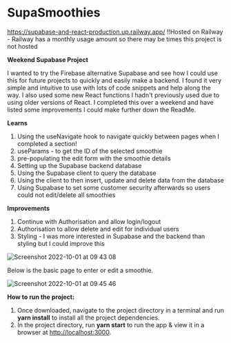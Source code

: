 # SupaSmoothies

https://supabase-and-react-production.up.railway.app/
!!Hosted on Railway - Railway has a monthly usage amount so there may be times this project is not hosted

**Weekend Supabase Project**

I wanted to try the Firebase alternative Supabase and see how I could use this for future projects to quickly and easily make a backend. I found it very simple and intuitive to use with lots of code snippets and help along the way. I also used some new React functions I hadn't previously used due to using older versions of React. I completed this over a weekend and have listed some improvements I could make further down the ReadMe. 

**Learns**

1. Using the useNavigate hook to navigate quickly between pages when I completed a section!
2. useParams - to get the ID of the selected smoothie
3. pre-populating the edit form with the smoothie details
4. Setting up the Supabase backend database
5. Using the Supabase client to query the database
6. Using the client to then insert, update and delete data from the database
7. Using Supabase to set some customer security afterwards so users could not edit/delete all smoothies

**Improvements**

1. Continue with Authorisation and allow login/logout
2. Authorisation to allow delete and edit for individual users
3. Styling - I was more interested in Supabase and the backend than styling but I could improve this


![Screenshot 2022-10-01 at 09 43 08](https://user-images.githubusercontent.com/80961839/193401162-800c2987-5867-4834-bacb-60d268fbe6e0.png)

Below is the basic page to enter or edit a smoothie.

![Screenshot 2022-10-01 at 09 45 46](https://user-images.githubusercontent.com/80961839/193401263-21a714c3-3768-45f8-92d6-d3ceb5c0abfc.png)



**How to run the project:**

1. Once downloaded, navigate to the project directory in a terminal and run **yarn install** to install all the project dependencies.
2. In the project directory, run **yarn start** to run the app & view it in a browser at [http://localhost:3000](http://localhost:3000).
